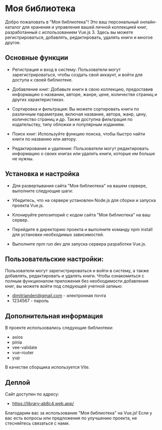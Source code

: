 # Моя библиотека

Добро пожаловать в "Моя библиотека"! Это ваш персональный онлайн-каталог для хранения и управления вашей личной коллекцией книг, разработанный с использованием Vue.js 3. Здесь вы можете регистрироваться, добавлять, редактировать, удалять книги и многое другое.

## Основные функции
- Регистрация и вход в систему: Пользователи могут зарегистрироваться, чтобы создать свой аккаунт, и войти для доступа к своей библиотеке.

- Добавление книг: Добавьте книги в свою коллекцию, предоставив информацию о названии, авторе, жанре, цене, количестве страниц и других характеристиках.

- Сортировка и фильтрация: Вы можете сортировать книги по различным параметрам, включая название, автора, жанр, цену, количество страниц и др. Также доступна фильтрация по издательству, типу обложки и популярным изданиям.

- Поиск книг: Используйте функцию поиска, чтобы быстро найти книги по названию или автору.

- Редактирование и удаление: Пользователи могут редактировать информацию о своих книгах или удалить книги, которые им больше не нужны.

## Установка и настройка
- Для развертывания сайта "Моя библиотека" на вашем сервере, выполните следующие шаги:

- Убедитесь, что на сервере установлен Node.js для сборки и запуска проекта Vue.js.

- Клонируйте репозиторий с кодом сайта "Моя библиотека" на ваш сервер.

- Перейдите в директорию проекта и выполните команду npm install для установки необходимых зависимостей.

- Выполните npm run dev для запуска сервера разработки Vue.js.

## Пользовательские настройки:

Пользователи могут зарегистрироваться и войти в систему, а также добавлять, редактировать и удалять книги.
Чтобы ознакомиться с полным функционалом приложения без необходимости добавления книг, вы можете войти под следующей учетной запиью:
- dimitrianderi@gmail.com - электронная почта
- 1234567 - пароль

## Дополнительная информация
В проекте использовались следующие библиотеки:
- axios
- pinia
- vee-validate
- vue-router
- yup

В качестве сборщика используется Vite.

## Деплой
Сайт доступен по адресу:
- https://library-ab8c4.web.app/

Благодарим вас за использование "Моя библиотека" на Vue.js! Если у вас есть вопросы или предложения по улучшению проекта, не стесняйтесь связаться с нами.